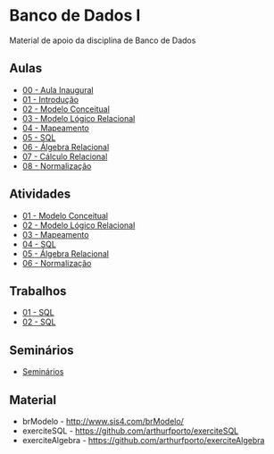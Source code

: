 # Banco de Dados I

Material de apoio da disciplina de Banco de Dados

## Aulas

- <a href="aulas/00-Inaugural/00-Inaugural.pdf"> 00 - Aula Inaugural </a>
- <a href="aulas/01-Introducao/01-Introducao.pdf"> 01 - Introdução </a>
- <a href="aulas/02-ModeloConceitual/02-ModeloConceitual.pdf"> 02 - Modelo Conceitual</a>
- <a href="aulas/03-ModeloLogicoRelacional/03-ModeloLogicoRelacional.pdf"> 03 - Modelo Lógico Relacional</a>
- <a href="aulas/04-Mapeamento/04-Mapeamento.pdf"> 04 - Mapeamento </a>
- <a href="aulas/05-SQL/05-SQL.pdf"> 05 - SQL </a>
- <a href="aulas/06-AlgebraRelacional/06-AlgebraRelacional.pdf"> 06 - Álgebra Relacional </a>
- <a href="aulas/07-CalculoRelacional/07-CalculoRelacional.pdf"> 07 - Cálculo Relacional </a>
- <a href="aulas/08-Normalizacao/08-Normalizacao.pdf"> 08 - Normalização </a>

## Atividades

- <a href="atividades/lista01/lista01.pdf"> 01 - Modelo Conceitual </a>
- <a href="atividades/lista02/lista02.pdf"> 02 - Modelo Lógico Relacional </a>
- <a href="atividades/lista03/lista03.pdf"> 03 - Mapeamento </a>
- <a href="atividades/lista04/lista04.pdf"> 04 - SQL </a>
- <a href="atividades/lista05/lista05.pdf"> 05 - Álgebra Relacional </a>
- <a href="atividades/lista06/lista06.pdf"> 06 - Normalização </a>

## Trabalhos

- <a href="trabalhos/trabalho01/trabalho01.pdf"> 01 - SQL </a>
- <a href="trabalhos/trabalho02/trabalho02.pdf"> 02 - SQL </a>

## Seminários

- <a href="trabalhos/seminario01/seminario01.pdf"> Seminários </a>


## Material

- brModelo - http://www.sis4.com/brModelo/
- exerciteSQL - https://github.com/arthurfporto/exerciteSQL
- exerciteAlgebra - https://github.com/arthurfporto/exerciteAlgebra
